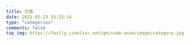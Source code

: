```yaml
---
title: 分类
date: 2021-05-23 15:15:14
type: "categories"
comments: false
top_img: https://fastly.jsdelivr.net/gh/code-anan/image/category.jpg
---
```

